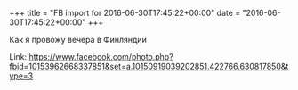 +++
title = "FB import for 2016-06-30T17:45:22+00:00"
date = "2016-06-30T17:45:22+00:00"
+++

Как я провожу вечера в Финляндии


Link: https://www.facebook.com/photo.php?fbid=10153962668337851&set=a.10150919039202851.422766.630817850&type=3
